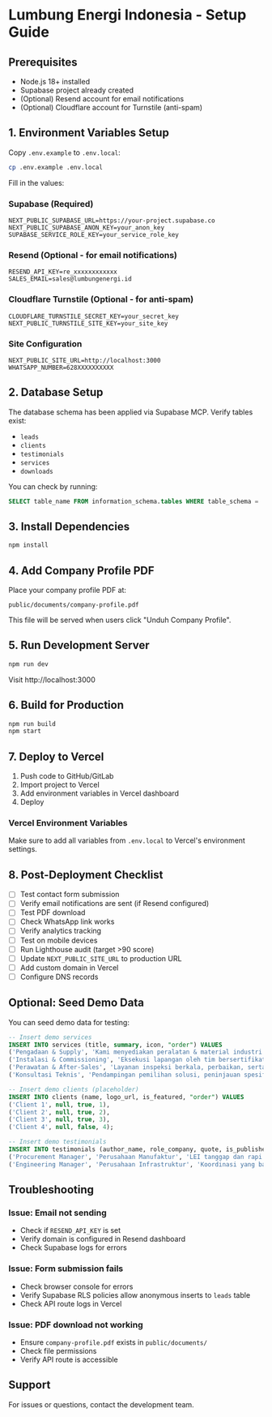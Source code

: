 # Lumbung Energi Indonesia - Setup Guide

## Prerequisites

- Node.js 18+ installed
- Supabase project already created
- (Optional) Resend account for email notifications
- (Optional) Cloudflare account for Turnstile (anti-spam)

## 1. Environment Variables Setup

Copy `.env.example` to `.env.local`:

```bash
cp .env.example .env.local
```

Fill in the values:

### Supabase (Required)
```env
NEXT_PUBLIC_SUPABASE_URL=https://your-project.supabase.co
NEXT_PUBLIC_SUPABASE_ANON_KEY=your_anon_key
SUPABASE_SERVICE_ROLE_KEY=your_service_role_key
```

### Resend (Optional - for email notifications)
```env
RESEND_API_KEY=re_xxxxxxxxxxxx
SALES_EMAIL=sales@lumbungenergi.id
```

### Cloudflare Turnstile (Optional - for anti-spam)
```env
CLOUDFLARE_TURNSTILE_SECRET_KEY=your_secret_key
NEXT_PUBLIC_TURNSTILE_SITE_KEY=your_site_key
```

### Site Configuration
```env
NEXT_PUBLIC_SITE_URL=http://localhost:3000
WHATSAPP_NUMBER=628XXXXXXXXXX
```

## 2. Database Setup

The database schema has been applied via Supabase MCP. Verify tables exist:
- `leads`
- `clients`
- `testimonials`
- `services`
- `downloads`

You can check by running:
```sql
SELECT table_name FROM information_schema.tables WHERE table_schema = 'public';
```

## 3. Install Dependencies

```bash
npm install
```

## 4. Add Company Profile PDF

Place your company profile PDF at:
```
public/documents/company-profile.pdf
```

This file will be served when users click "Unduh Company Profile".

## 5. Run Development Server

```bash
npm run dev
```

Visit http://localhost:3000

## 6. Build for Production

```bash
npm run build
npm start
```

## 7. Deploy to Vercel

1. Push code to GitHub/GitLab
2. Import project to Vercel
3. Add environment variables in Vercel dashboard
4. Deploy

### Vercel Environment Variables
Make sure to add all variables from `.env.local` to Vercel's environment settings.

## 8. Post-Deployment Checklist

- [ ] Test contact form submission
- [ ] Verify email notifications are sent (if Resend configured)
- [ ] Test PDF download
- [ ] Check WhatsApp link works
- [ ] Verify analytics tracking
- [ ] Test on mobile devices
- [ ] Run Lighthouse audit (target >90 score)
- [ ] Update `NEXT_PUBLIC_SITE_URL` to production URL
- [ ] Add custom domain in Vercel
- [ ] Configure DNS records

## Optional: Seed Demo Data

You can seed demo data for testing:

```sql
-- Insert demo services
INSERT INTO services (title, summary, icon, "order") VALUES
('Pengadaan & Supply', 'Kami menyediakan peralatan & material industri yang sesuai spesifikasi proyek, dengan lead time terukur dan dukungan dokumentasi lengkap.', 'package', 1),
('Instalasi & Commissioning', 'Eksekusi lapangan oleh tim bersertifikat, memastikan pemasangan aman, pengujian menyeluruh, dan serah terima terdokumentasi.', 'wrench', 2),
('Perawatan & After-Sales', 'Layanan inspeksi berkala, perbaikan, serta ketersediaan suku cadang untuk memaksimalkan uptime aset Anda.', 'shield', 3),
('Konsultasi Teknis', 'Pendampingan pemilihan solusi, peninjauan spesifikasi, dan evaluasi kelayakan agar keputusan teknis lebih tepat.', 'lightbulb', 4);

-- Insert demo clients (placeholder)
INSERT INTO clients (name, logo_url, is_featured, "order") VALUES
('Client 1', null, true, 1),
('Client 2', null, true, 2),
('Client 3', null, true, 3),
('Client 4', null, false, 4);

-- Insert demo testimonials
INSERT INTO testimonials (author_name, role_company, quote, is_published, "order") VALUES
('Procurement Manager', 'Perusahaan Manufaktur', 'LEI tanggap dan rapi dalam dokumentasi. Proyek kami selesai sesuai jadwal.', true, 1),
('Engineering Manager', 'Perusahaan Infrastruktur', 'Koordinasi yang baik dan tim teknis yang berpengalaman. Sangat membantu proyek kami.', true, 2);
```

## Troubleshooting

### Issue: Email not sending
- Check if `RESEND_API_KEY` is set
- Verify domain is configured in Resend dashboard
- Check Supabase logs for errors

### Issue: Form submission fails
- Check browser console for errors
- Verify Supabase RLS policies allow anonymous inserts to `leads` table
- Check API route logs in Vercel

### Issue: PDF download not working
- Ensure `company-profile.pdf` exists in `public/documents/`
- Check file permissions
- Verify API route is accessible

## Support

For issues or questions, contact the development team.
